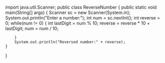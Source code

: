 import java.util.Scanner;
public class ReverseNumber {
    public static void main(String[] args) {
        Scanner sc = new Scanner(System.in);
        System.out.println("Enter a number:");
        int num = sc.nextInt();
        int reverse = 0;
        while(num != 0) {
            int lastDigit = num % 10;
            reverse = reverse * 10 + lastDigit;
            num = num / 10;
            
        }
        System.out.println("Reversed number:" + reverse);
    }
}
